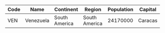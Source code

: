 | Code | Name | Continent | Region | Population | Capital |
| --- | --- | --- | --- | --- | --- |
| VEN | Venezuela | South America | South America | 24170000 | Caracas |
